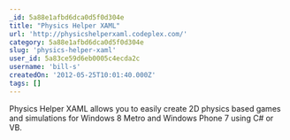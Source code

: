 ```yaml
---
_id: 5a88e1afbd6dca0d5f0d304e
title: "Physics Helper XAML"
url: 'http://physicshelperxaml.codeplex.com/'
category: 5a88e1afbd6dca0d5f0d304e
slug: 'physics-helper-xaml'
user_id: 5a83ce59d6eb0005c4ecda2c
username: 'bill-s'
createdOn: '2012-05-25T10:01:40.000Z'
tags: []
---
```


Physics Helper XAML allows you to easily create 2D physics based games and simulations for Windows 8 Metro and Windows Phone 7 using C# or VB.
